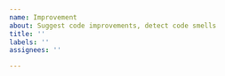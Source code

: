 ```yaml
---
name: Improvement
about: Suggest code improvements, detect code smells
title: ''
labels: ''
assignees: ''

---
```



